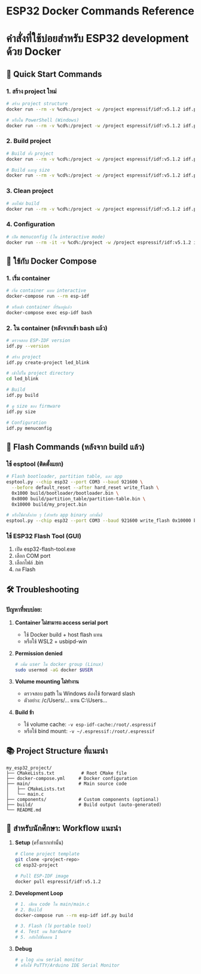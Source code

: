 # ESP32 Docker Commands Reference
# คำสั่งที่ใช้บ่อยสำหรับ ESP32 development ด้วย Docker

## 🚀 Quick Start Commands

### 1. สร้าง project ใหม่
```bash
# สร้าง project structure
docker run --rm -v %cd%:/project -w /project espressif/idf:v5.1.2 idf.py create-project my_project

# หรือใน PowerShell (Windows)
docker run --rm -v %cd%:/project -w /project espressif/idf:v5.1.2 idf.py create-project my_project
```

### 2. Build project
```bash
# Build ทั้ง project
docker run --rm -v %cd%:/project -w /project espressif/idf:v5.1.2 idf.py build

# Build และดู size
docker run --rm -v %cd%:/project -w /project espressif/idf:v5.1.2 idf.py size
```

### 3. Clean project
```bash
# ลบไฟล์ build
docker run --rm -v %cd%:/project -w /project espressif/idf:v5.1.2 idf.py fullclean
```

### 4. Configuration
```bash
# เปิด menuconfig (ใน interactive mode)
docker run --rm -it -v %cd%:/project -w /project espressif/idf:v5.1.2 idf.py menuconfig
```

## 🔧 ใช้กับ Docker Compose

### 1. เริ่ม container
```bash
# เริ่ม container แบบ interactive
docker-compose run --rm esp-idf

# หรือเข้า container ที่รันอยู่แล้ว
docker-compose exec esp-idf bash
```

### 2. ใน container (หลังจากเข้า bash แล้ว)
```bash
# ตรวจสอบ ESP-IDF version
idf.py --version

# สร้าง project
idf.py create-project led_blink

# เข้าไปใน project directory
cd led_blink

# Build
idf.py build

# ดู size ของ firmware
idf.py size

# Configuration
idf.py menuconfig
```

## 📱 Flash Commands (หลังจาก build แล้ว)

### ใช้ esptool (ติดตั้งแยก)
```bash
# Flash bootloader, partition table, และ app
esptool.py --chip esp32 --port COM3 --baud 921600 \
  --before default_reset --after hard_reset write_flash \
  0x1000 build/bootloader/bootloader.bin \
  0x8000 build/partition_table/partition-table.bin \
  0x10000 build/my_project.bin

# หรือใช้คำสั่งง่าย ๆ (สำหรับ app binary เท่านั้น)
esptool.py --chip esp32 --port COM3 --baud 921600 write_flash 0x10000 build/my_project.bin
```

### ใช้ ESP32 Flash Tool (GUI)
1. เปิด esp32-flash-tool.exe
2. เลือก COM port
3. เลือกไฟล์ .bin
4. กด Flash

## 🛠️ Troubleshooting

### ปัญหาที่พบบ่อย:

1. **Container ไม่สามารถ access serial port**
   - ใช้ Docker build + host flash แทน
   - หรือใช้ WSL2 + usbipd-win

2. **Permission denied**
   ```bash
   # เพิ่ม user ใน docker group (Linux)
   sudo usermod -aG docker $USER
   ```

3. **Volume mounting ไม่ทำงาน**
   - ตรวจสอบ path ใน Windows ต้องใช้ forward slash
   - ตัวอย่าง: /c/Users/... แทน C:\Users\...

4. **Build ช้า**
   - ใช้ volume cache: `-v esp-idf-cache:/root/.espressif`
   - หรือใช้ bind mount: `-v ~/.espressif:/root/.espressif`

## 📚 Project Structure ที่แนะนำ

```
my_esp32_project/
├── CMakeLists.txt          # Root CMake file
├── docker-compose.yml     # Docker configuration
├── main/                  # Main source code
│   ├── CMakeLists.txt
│   └── main.c
├── components/            # Custom components (optional)
├── build/                 # Build output (auto-generated)
└── README.md
```

## 🎯 สำหรับนักศึกษา: Workflow แนะนำ

1. **Setup** (ครั้งแรกเท่านั้น)
   ```bash
   # Clone project template
   git clone <project-repo>
   cd esp32-project
   
   # Pull ESP-IDF image
   docker pull espressif/idf:v5.1.2
   ```

2. **Development Loop**
   ```bash
   # 1. เขียน code ใน main/main.c
   # 2. Build
   docker-compose run --rm esp-idf idf.py build
   
   # 3. Flash (ใช้ portable tool)
   # 4. Test บน hardware
   # 5. กลับไปขั้นตอน 1
   ```

3. **Debug**
   ```bash
   # ดู log ผ่าน serial monitor
   # หรือใช้ PuTTY/Arduino IDE Serial Monitor
   ```
